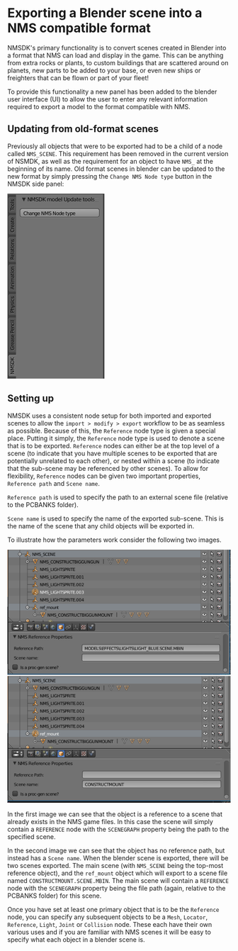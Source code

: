 # Exporting a Blender scene into a NMS compatible format

NMSDK's primary functionality is to convert scenes created in Blender into a format that NMS can load and display in the game.
This can be anything from extra rocks or plants, to custom buildings that are scattered around on planets, new parts to be added to your base, or even new ships or freighters that can be flown or part of your fleet!

To provide this functionality a new panel has been added to the blender user interface (UI) to allow the user to enter any relevant information required to export a model to the format compatible with NMS.

## Updating from old-format scenes

Previously all objects that were to be exported had to be a child of a node called `NMS_SCENE`. This requirement has been removed in the current version of NSMDK, as well as the requirement for an object to have `NMS_` at the beginning of its name.
Old format scenes in blender can be updated to the new format by simply pressing the `Change NMS Node type` button in the NMSDK side panel:

![update nodes](../../images/update_old_scenes.png)

## Setting up

NMSDK uses a consistent node setup for both imported and exported scenes to allow the `import > modify > export` workflow to be as seamless as possible.
Because of this, the `Reference` node type is given a special place.
Putting it simply, the `Reference` node type is used to denote a scene that is to be exported.
`Reference` nodes can either be at the top level of a scene (to indicate that you have multiple scenes to be exported that are potentially unrelated to each other), or nested within a scene (to indicate that the sub-scene may be referenced by other scenes).
To allow for flexibility, `Reference` nodes can be given two important properties, `Reference path` and `Scene name`.

`Reference path` is used to specify the path to an external scene file (relative to the PCBANKS folder).

`Scene name` is used to specify the name of the exported sub-scene.
This is the name of the scene that any child objects will be exported in.


To illustrate how the parameters work consider the following two images.

![sub ref example 1](../../images/sub_ref_example1.png)
![sub ref example 2](../../images/sub_ref_example2.png)

In the first image we can see that the object is a reference to a scene that already exists in the NMS game files.
In this case the scene will simply contain a `REFERENCE` node with the `SCENEGRAPH` property being the path to the specified scene.

In the second image we can see that the object has no reference path, but instead has a `Scene name`.
When the blender scene is exported, there will be two scenes exported. The main scene (with `NMS_SCENE` being the top-most reference object), and the `ref_mount` object which will export to a scene file named `CONSTRUCTMOUNT.SCENE.MBIN`.
The main scene will contain a `REFERENCE` node with the `SCENEGRAPH` property being the file path (again, relative to the PCBANKS folder) for this scene.

Once you have set at least one primary object that is to be the `Reference` node, you can specify any subsequent objects to be a `Mesh`, `Locator`, `Reference`, `Light`, `Joint` or `Collision` node.
These each have their own various uses and if you are familiar with NMS scenes it will be easy to specify what each object in a blender scene is.